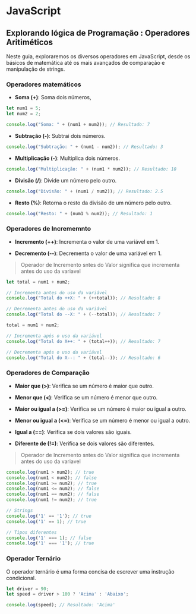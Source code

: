 # JavaScript

## Explorando lógica de Programação : Operadores Aritiméticos

Neste guia, exploraremos os diversos operadores em JavaScript, desde os básicos de matemática até os mais avançados de comparação e manipulação de strings.

### Operadores matemáticos 

- __Soma (+)__: Soma dois números,

```JavaScript
let num1 = 5;
let num2 = 2;

console.log("Soma: " + (num1 + num2)); // Resultado: 7
```

- __Subtração (-)__: Subtrai dois números.

```JavaScript
console.log("Subtração: " + (num1 - num2)); // Resultado: 3
```
- __Multiplicação (*-*)__: Multiplica dois números.

```JavaScript
console.log("Multiplicação: " + (num1 * num2)); // Resultado: 10
```
- __Divisão (/)__: Divide um número pelo outro.

```JavaScript
console.log("Divisão: " + (num1 / num2)); // Resultado: 2.5
```
- __Resto (%)__: Retorna o resto da divisão de um número pelo outro.

```JavaScript
console.log("Resto: " + (num1 % num2)); // Resultado: 1
```

### Operadores de Incrememnto 

- __Incremento (++)__: Incrementa o valor de uma variável em 1.

- __Decremento (--)__: Decrementa o valor de uma variável em 1.

> Operador de Incremento sntes do Valor significa que incrementa antes do uso da variavel

```JavaScript
let total = num1 + num2;

// Incrementa antes do uso da variável
console.log("Total do ++X: " + (++total)); // Resultado: 8

// Decrementa antes do uso da variável
console.log("Total do --X: " + (--total)); // Resultado: 7

total = num1 + num2;

// Incrementa após o uso da variável
console.log("Total do X++: " + (total++)); // Resultado: 7

// Decrementa após o uso da variável
console.log("Total do X--: " + (total--)); // Resultado: 6

``` 

### Operadores de Comparação 

- __Maior que (>)__: Verifica se um número é maior que outro.

- __Menor que (<)__: Verifica se um número é menor que outro.

- __Maior ou igual a (>=)__: Verifica se um número é maior ou igual a outro.

- __Menor ou igual a (<=)__: Verifica se um número é menor ou igual a outro.

- __Igual a (==)__: Verifica se dois valores são iguais.

- __Diferente de (!=)__: Verifica se dois valores são diferentes.

> Operador de Incremento sntes do Valor significa que incrementa antes do uso da variavel

```JavaScript
console.log(num1 > num2); // true
console.log(num1 < num2); // false
console.log(num1 >= num2); // true
console.log(num1 <= num2); // false
console.log(num1 == num2); // false
console.log(num1 != num2); // true

// Strings
console.log('1' == '1'); // true
console.log('1' == 1); // true

// Tipos diferentes
console.log('1' === 1); // false
console.log('1' === '1'); // true
``` 

### Operador Ternário 

O operador ternário é uma forma concisa de escrever uma instrução condicional.

```JavaScript
let driver = 90;
let speed = driver > 100 ? 'Acima' : 'Abaixo';

console.log(speed); // Resultado: 'Acima'
``` 
